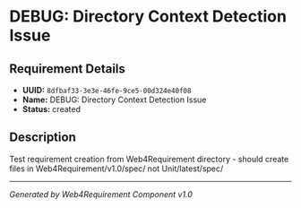 # DEBUG: Directory Context Detection Issue

## Requirement Details

- **UUID:** `8dfbaf33-3e3e-46fe-9ce5-00d324e40f08`
- **Name:** DEBUG: Directory Context Detection Issue
- **Status:** created

## Description

Test requirement creation from Web4Requirement directory - should create files in Web4Requirement/v1.0/spec/ not Unit/latest/spec/

---

*Generated by Web4Requirement Component v1.0*
